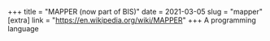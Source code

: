 +++
title = "MAPPER (now part of BIS)"
date = 2021-03-05
slug = "mapper"
[extra]
link = "https://en.wikipedia.org/wiki/MAPPER"
+++
A programming language

